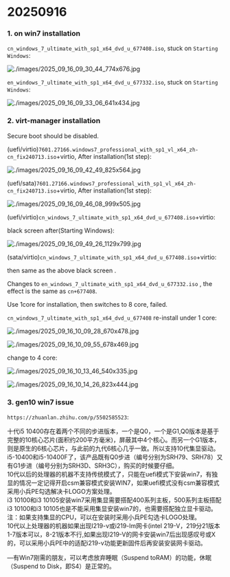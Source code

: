 # 20250916
### 1. on win7 installation
`cn_windows_7_ultimate_with_sp1_x64_dvd_u_677408.iso`, stuck on `Starting Windows`:     

![./images/2025_09_16_09_30_44_774x676.jpg](./images/2025_09_16_09_30_44_774x676.jpg)

`en_windows_7_ultimate_with_sp1_x64_dvd_u_677332.iso`, stuck on `Starting Windows`:      

![./images/2025_09_16_09_33_06_641x434.jpg](./images/2025_09_16_09_33_06_641x434.jpg)

### 2. virt-manager installation
Secure boot should be disabled.    

(uefi/virtio)`7601.27166.windows7_professional_with_sp1_vl_x64_zh-cn_fix240713.iso`+virtio, After installation(1st step):     

![./images/2025_09_16_09_42_49_825x564.jpg](./images/2025_09_16_09_42_49_825x564.jpg)

(uefi/sata)`7601.27166.windows7_professional_with_sp1_vl_x64_zh-cn_fix240713.iso`+virtio, After installation(1st step):     

![./images/2025_09_16_09_46_08_999x505.jpg](./images/2025_09_16_09_46_08_999x505.jpg)

(uefi/virtio)`cn_windows_7_ultimate_with_sp1_x64_dvd_u_677408.iso`+virtio:    

black screen after(Starting Windows):   

![./images/2025_09_16_09_49_26_1129x799.jpg](./images/2025_09_16_09_49_26_1129x799.jpg)

(sata/virtio)`cn_windows_7_ultimate_with_sp1_x64_dvd_u_677408.iso`+virtio:    

then same as the above black screen .   

Changes to `en_windows_7_ultimate_with_sp1_x64_dvd_u_677332.iso` , the effect is the same as `cn+677408`.    

Use 1core for installation, then switches to 8 core, failed.    


`cn_windows_7_ultimate_with_sp1_x64_dvd_u_677408` re-install under 1 core:    

![./images/2025_09_16_10_09_28_670x478.jpg](./images/2025_09_16_10_09_28_670x478.jpg)

![./images/2025_09_16_10_09_55_678x469.jpg](./images/2025_09_16_10_09_55_678x469.jpg)

change to 4 core:    

![./images/2025_09_16_10_13_46_540x335.jpg](./images/2025_09_16_10_13_46_540x335.jpg)

![./images/2025_09_16_10_14_26_823x444.jpg](./images/2025_09_16_10_14_26_823x444.jpg)

### 3. gen10 win7 issue
`https://zhuanlan.zhihu.com/p/5502585523`:    

十代i5 10400存在着两个不同的步进版本，一个是Q0，一个是G1,Q0版本是基于完整的10核心芯片(面积约200平方毫米)，屏蔽其中4个核心。而另一个G1版本，则是原生的6核心芯片，与此前的九代6核心几乎一致。所以支持10代集显驱动。    
i5-10400和i5-10400F了，该产品既有Q0步进（编号分别为SRH79、SRH78）又有G1步进（编号分别为SRH3D、SRH3C），购买的时候要仔细。    
10代以后的处理器的机器不支持传统模式了，只能在uefi模式下安装win7，有独显的情况一定记得开启csm兼容模式安装WIN7，如果uefi模式没有csm兼容模式采用小兵PE勾选解决卡LOGO方案处理。  
i3 10100和i3 10105安装win7采用集显需要搭配400系列主板，500系列主板搭配i3 10100和i3 10105也是不能采用集显安装win7的，也需要搭配独立显卡驱动。注：如果支持集显的CPU，可以在安装时采用小兵PE勾选卡LOGO处理。    
10代以上处理器的机器如果出现I219-v或i219-lm网卡(intel 219-V，219分21版本 1-7版本可以，8-21版本不行,如果出现I219-V的网卡安装win7后出现感叹号或X的，可以采用小兵PE中的适配i219-v功能更新固件后再安装安装网卡驱动。     

—有Win7刚需的朋友，可以考虑放弃睡眠（Suspend toRAM）的功能，休眠（Suspend to Disk，即S4）是正常的。    
